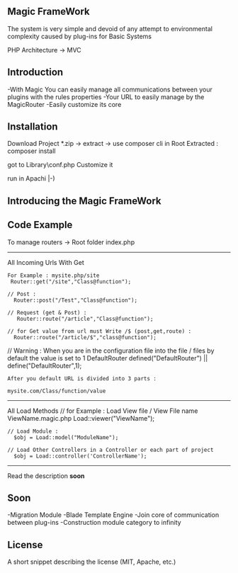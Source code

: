 ## Magic FrameWork

The system is very simple and devoid of any attempt to environmental complexity caused by plug-ins for Basic Systems

PHP Architecture -> MVC



## Introduction

-With Magic You can easily manage all communications between your plugins with the rules properties
-Your URL to easily manage by the MagicRouter
-Easily customize its core


## Installation

Download Project *.zip -> extract -> use composer cli in Root Extracted : composer install 

got to Library\conf.php    Customize it

run in Apachi |-)


## Introducing the Magic FrameWork
	
## Code Example

To manage routers -> Root folder  index.php

----------------------------------------------
All Incoming Urls With Get   
	
	For Example : mysite.php/site
 	 Router::get("/site","Class@function");
	
	// Post :
	  Router::post("/Test","Class@function");
	
	// Request (get & Post) : 
	   Router::route("/article","Class@function");

	// for Get value from url must Write /$ (post,get,route) : 
	  Router::route("/article/$","class@function"); 

// Warning : When you are in the configuration file into the file / files by default the value is set to 1 DefaultRouter
	 defined("DefaultRouter")
            || define("DefaultRouter",1);

	After you default URL is divided into 3 parts : 

	mysite.com/Class/function/value
----------------------------------------------
All Load Methods
	// for Example : Load View file / View File name   ViewName.magic.php
	  Load::viewer("ViewName"); 
	
	// Load Module : 
	  $obj = Load::model("ModuleName");
	
	// Load Other Controllers in a Controller or each part of project
	  $obj = Load::controller('ControllerName'); 
----------------------------------------------

Read the description **soon**


## Soon

-Migration Module
-Blade Template Engine
-Join core of communication between plug-ins
-Construction module category to infinity


## License

A short snippet describing the license (MIT, Apache, etc.)
